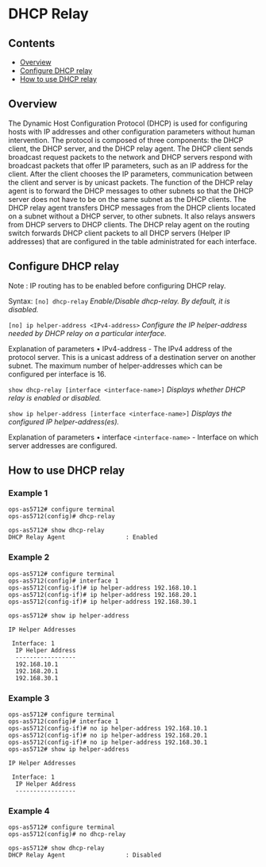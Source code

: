 # DHCP Relay

## Contents
   - [Overview](#overview)
   - [Configure DHCP relay](#configure-dhcp-relay)
   - [How to use DHCP relay](#how-to-use-dhcp-relay)

## Overview
The Dynamic Host Configuration Protocol (DHCP) is used for configuring hosts with IP addresses and other configuration parameters without human intervention. The protocol is composed of three components: the DHCP client, the DHCP server, and the DHCP relay agent.
The DHCP client sends broadcast request packets to the network and DHCP servers respond with broadcast packets that offer IP parameters, such as an IP address for the client.
After the client chooses the IP parameters, communication between the client and server is by unicast packets.
The function of the DHCP relay agent is to forward the DHCP messages to other subnets so that the DHCP server does not have to be on the same subnet as the DHCP clients. The DHCP relay agent transfers DHCP messages from the DHCP clients located on a subnet without a DHCP server, to other subnets. It also relays answers from DHCP servers to DHCP clients.
The DHCP relay agent on the routing switch forwards DHCP client packets to all DHCP servers (Helper IP addresses) that are configured in the table administrated for each interface.

## Configure DHCP relay
Note : IP routing has to be enabled before configuring DHCP relay.

Syntax:
`[no] dhcp-relay`
*Enable/Disable dhcp-relay. By default, it is disabled.*

`[no] ip helper-address <IPv4-address>`
*Configure the IP helper-address needed by DHCP relay on a particular interface.*

Explanation of parameters
•   IPv4-address - The IPv4 address of the protocol server. This is a unicast address of a destination server on another subnet. The maximum number of helper-addresses which can be configured per interface is 16.

`show dhcp-relay [interface <interface-name>]`
*Displays whether DHCP relay is enabled or disabled.*

`show ip helper-address [interface <interface-name>]`
*Displays the configured IP helper-address(es).*

Explanation of parameters
•   interface `<interface-name>` - Interface on which server addresses are configured.

## How to use DHCP relay

### Example 1

```
ops-as5712# configure terminal
ops-as5712(config)# dhcp-relay

ops-as5712# show dhcp-relay
DHCP Relay Agent                 : Enabled
```

### Example 2

```
ops-as5712# configure terminal
ops-as5712(config)# interface 1
ops-as5712(config-if)# ip helper-address 192.168.10.1
ops-as5712(config-if)# ip helper-address 192.168.20.1
ops-as5712(config-if)# ip helper-address 192.168.30.1

ops-as5712# show ip helper-address

IP Helper Addresses

 Interface: 1
  IP Helper Address
  -----------------
  192.168.10.1
  192.168.20.1
  192.168.30.1
```
### Example 3

```
ops-as5712# configure terminal
ops-as5712(config)# interface 1
ops-as5712(config-if)# no ip helper-address 192.168.10.1
ops-as5712(config-if)# no ip helper-address 192.168.20.1
ops-as5712(config-if)# no ip helper-address 192.168.30.1
ops-as5712# show ip helper-address

IP Helper Addresses

 Interface: 1
  IP Helper Address
  -----------------
```

### Example 4

```
ops-as5712# configure terminal
ops-as5712(config)# no dhcp-relay

ops-as5712# show dhcp-relay
DHCP Relay Agent                 : Disabled
```